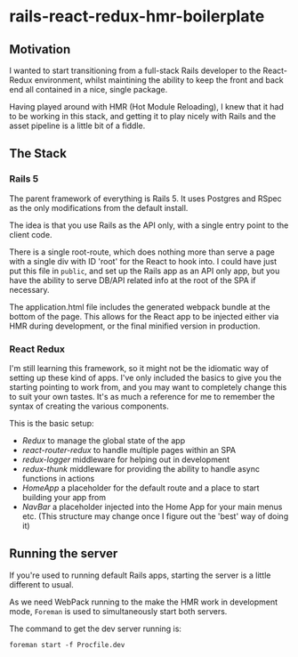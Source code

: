 # rails-react-redux-hmr-boilerplate

## Motivation

I wanted to start transitioning from a full-stack Rails developer to the React-Redux environment, whilst maintining the ability to keep the front and back end all contained in a nice, single package.

Having played around with HMR (Hot Module Reloading), I knew that it had to be working in this stack, and getting it to play nicely with Rails and the asset pipeline is a little bit of a fiddle.

## The Stack

### Rails 5

The parent framework of everything is Rails 5. It uses Postgres and RSpec as the only modifications from the default install.

The idea is that you use Rails as the API only, with a single entry point to the client code.

There is a single root-route, which does nothing more than serve a page with a single div with ID 'root' for the React to hook into. I could have just put this file in `public`, and set up the Rails app as an API only app, but you have the ability to serve DB/API related info at the root of the SPA if necessary.

The application.html file includes the generated webpack bundle at the bottom of the page. This allows for the React app to be injected either via HMR during development, or the final minified version in production.

### React Redux
I'm still learning this framework, so it might not be the idiomatic way of setting up these kind of apps. I've only included the basics to give you the starting pointing to work from, and you may want to completely change this to suit your own tastes. It's as much a reference for me to remember the syntax of creating the various components.

This is the basic setup:
- *Redux* to manage the global state of the app
- *react-router-redux* to handle multiple pages within an SPA
- *redux-logger* middleware for helping out in development
- *redux-thunk* middleware for providing the ability to handle async functions in actions
- *HomeApp* a placeholder for the default route and a place to start building your app from
- *NavBar* a placeholder injected into the Home App for your main menus etc. (This structure may change once I figure out the 'best' way of doing it)

## Running the server
If you're used to running default Rails apps, starting the server is a little different to usual.

As we need WebPack running to the make the HMR work in development mode, `Foreman` is used to simultaneously start both servers.

The command to get the dev server running is:

```
foreman start -f Procfile.dev
```